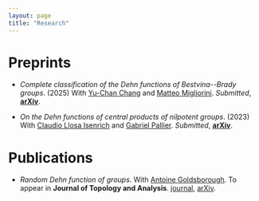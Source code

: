 ```yaml
---
layout: page
title: "Research"
---
```


# Preprints

* <em>Complete classification of the Dehn functions of Bestvina--Brady groups</em>. (2025) With [Yu-Chan Chang](https://sites.google.com/view/yuchanchang/home?authuser=0) and [Matteo Migliorini](https://www.matteomigliorini.it/en/). _Submitted_, [<b>arXiv</b>][BBkernels].

* <em>On the Dehn functions of central products of nilpotent groups</em>. (2023) With [Claudio Llosa Isenrich](https://www.math.kit.edu/user/llosa/index.html) and [Gabriel Pallier](https://gpallier.github.io). _Submitted_, [<b>arXiv</b>][CentralDehn].

[CentralDehn]: https://arxiv.org/abs/2310.11144
[BBkernels]: https://arxiv.org/abs/2507.07566 

# Publications

* <em>Random Dehn function of groups</em>. With [Antoine Goldsborough](https://www.antoinegoldsborough.com). To appear in <b>Journal of Topology and Analysis</b>. [journal][RandomDehn], [arXiv][RandomDehn-arxiv].

[RandomDehn]: https://doi.org/10.1142/S179352532550027X
[RandomDehn-arxiv]: https://arxiv.org/abs/2411.12715

